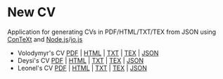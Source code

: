 # New CV

Application for generating CVs in PDF/HTML/TXT/TEX from JSON using
[ConTeXt](http://contextgarden.net) and
[Node.js](https://nodejs.org/)/[io.js](https://iojs.org)

- Volodymyr's CV
  [PDF](https://www.dropbox.com/s/q22j84k5m6amyll/cv-volodymyr.pdf?dl=0)
  | [HTML](https://www.dropbox.com/s/isnhhbnahgk9ahi/cv-volodymyr.html?dl=0)
  | [TXT](https://www.dropbox.com/s/cnzx7fa3g139ik4/cv-volodymyr.txt?dl=0)
  | [TEX](https://www.dropbox.com/s/i8ekc8s1apxtmcr/cv-volodymyr.tex?dl=0)
  | [JSON](https://www.dropbox.com/s/2vmgqam41r8wnrn/cv-volodymyr.json?dl=0)
- Deysi's CV
  [PDF](https://www.dropbox.com/s/2qwab9btjghllrq/cv-deysi.pdf?dl=0)
  | [HTML](https://www.dropbox.com/s/elxud1mt7nvsd8u/cv-deysi.html?dl=0)
  | [TXT](https://www.dropbox.com/s/t475m3pkvb0q1qy/cv-deysi.txt?dl=0)
  | [TEX](https://www.dropbox.com/s/7vlm8dm2uxcbwsj/cv-deysi.tex?dl=0)
  | [JSON](https://www.dropbox.com/s/m8d1ts2kkxfio5d/cv-deysi.json?dl=0)
- Leonel's CV
  [PDF](https://www.dropbox.com/s/dq7onja8x04zy5r/cv-leonel.pdf?dl=0)
  | [HTML](https://www.dropbox.com/s/f5yr1urmaj9wzvj/cv-leonel.html?dl=0)
  | [TXT](https://www.dropbox.com/s/dtfjny7dk9kihid/cv-leonel.txt?dl=0)
  | [TEX](https://www.dropbox.com/s/gqddi8o6nkwnrdy/cv-leonel.tex?dl=0)
  | [JSON](https://www.dropbox.com/s/fm0qei5dukxrq3q/cv-leonel.json?dl=0)
